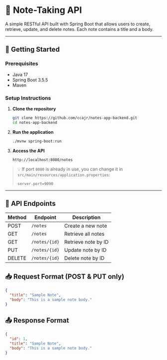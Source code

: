 # 📝 Note-Taking API

A simple RESTful API built with Spring Boot that allows users to create, retrieve, update, and delete notes. Each note contains a title and a body.

---

## 🚀 Getting Started

### Prerequisites

- Java 17
- Spring Boot 3.5.5
- Maven

### Setup Instructions

1. **Clone the repository**
   ```bash
   git clone https://github.com/ccajr/notes-app-backend.git
   cd notes-app-backend
   ```
2. **Run the application**
   ```bash
   ./mvnw spring-boot:run
   ```
3. **Access the API**
   ```
   http://localhost:8080/notes
   ```
> 💡 If port `8080` is already in use, you can change it in `src/main/resources/application.properties`:
> ```properties
> server.port=9090
> ```

---

## 📌 API Endpoints

| Method | Endpoint        | Description              |
|--------|-----------------|--------------------------|
| POST   | `/notes`        | Create a new note        |
| GET    | `/notes`        | Retrieve all notes       |
| GET    | `/notes/{id}`   | Retrieve note by ID      |
| PUT    | `/notes/{id}`   | Update note by ID        |
| DELETE | `/notes/{id}`   | Delete note by ID        |

## 📥 Request Format (POST & PUT only)
   ```json
   {
     "title": "Sample Note",
     "body": "This is a sample note body."
   }
   ```
## 📤 Response Format
   ```json
   {
     "id": 1,
     "title": "Sample Note",
     "body": "This is a sample note body."
   }
   ```